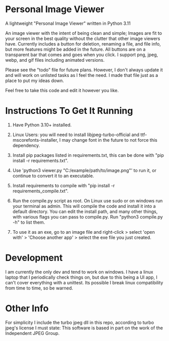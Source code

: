 # Personal Image Viewer

A lightweight "Personal Image Viewer" written in Python 3.11

An image viewer with the intent of being clean and simple; Images are fit to your screen in the best quality without
the clutter that other image viewers have. Currently includes a button for deletion, renaming a file,
and file info, but more features might be added in the future. All buttons are on a transparent bar that comes and goes when you click. I support png, jpeg, webp, and gif files including animated versions.

Please see the "todo" file for future plans. However, I don't always update it and will work on unlisted tasks as I feel the need. I made that file just as a place to put my ideas down.

Feel free to take this code and edit it however you like.

# Instructions To Get It Running

1. Have Python 3.10+ installed.

2. Linux Users: you will need to install libjpeg-turbo-official and ttf-mscorefonts-installer, I may change font in the future to not force this dependency.

3. Install pip packages listed in requirements.txt, this can be done with "pip install -r requirements.txt".

4. Use 'python3 viewer.py "C:/example/path/to/image.png"' to run it, or continue to convert it to an executable.

5. Install requirements to compile with "pip install -r requirements_compile.txt".

6. Run the compile.py script as root. On Linux use sudo or on windows run your terminal as admin. This will compile the code and install it into a default directory. You can edit the install path, and many other things, with various flags you can pass to compile.py. Run "python3 compile.py -h" to list them.

7. To use it as an exe, go to an image file and right-click > select 'open with' > 'Choose another app' > select the exe file you just created.

# Development

I am currently the only dev and tend to work on windows. I have a linux laptop that I periodically check things on, but due to this being a UI app, I can't cover everything with a unittest. Its possible I break linux compatibility from time to time, so be warned.

# Other Info

For simplicity I include the turbo jpeg dll in this repo, according to turbo jpeg's license I must state:
This software is based in part on the work of the Independent JPEG Group.
